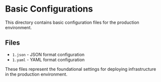 # Basic Configurations

This directory contains basic configuration files for the production environment.

## Files

- `1.json` - JSON format configuration
- `1.yaml` - YAML format configuration

These files represent the foundational settings for deploying infrastructure in the production environment.